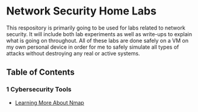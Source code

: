 # Network Security Home Labs

This respository is primarily going to be used for labs related to network security. It will include both lab experiments as well as write-ups to explain what is going on throughout. All of these labs are done safely on a VM on my own personal device in order for me to safely simulate all types of attacks without destroying any real or active systems. 

## Table of Contents

### 1 Cybersecurity Tools
- [Learning More About Nmap](https://github.com/ScottVjr/Network_Security_Labs/blob/main/Cybersecurtiy%20Tools/Learning%20More%20About%20Nmap.md) 
